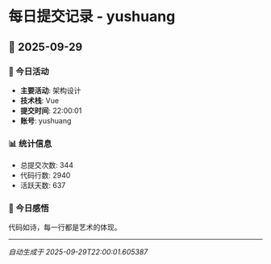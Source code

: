 # 每日提交记录 - yushuang

## 📅 2025-09-29

### 🎯 今日活动
- **主要活动**: 架构设计
- **技术栈**: Vue
- **提交时间**: 22:00:01
- **账号**: yushuang

### 📊 统计信息
- 总提交次数: 344
- 代码行数: 2940
- 活跃天数: 637

### 💭 今日感悟
代码如诗，每一行都是艺术的体现。

---
*自动生成于 2025-09-29T22:00:01.605387*
